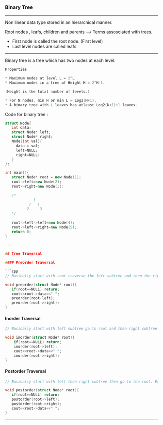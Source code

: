 ### Binary Tree

---

Non linear data type stored in an hierarchical manner.

Root nodes , leafs, children and parents --> Terms assosciated with trees.

- First node is called the root node. (First level)
- Last level nodes are called leafs.


---

Binary tree is a tree which has two nodes at each level.

```cpp
Properties

* Maximum nodes at level L = 2^L
* Maximum nodes in a tree of Height H = 2^H-1.

(Height is the total number of levels.)

* For N nodes, min H or min L = Log2(N+1).
* A binary tree with L leaves has atleast Log2(N+1)+1 leaves.
```

Code for binary tree : 

```cpp
struct Node{
   int data;
   struct Node* left;
   struct Node* right;
   Node(int val){
     data = val;
     left=NULL;
     right=NULL:
   }
};

int main(){
   struct Node* root = new Node(1);
   root->left=new Node(2);
   root->right=new Node(3):
   
   /*  
             1
           /   \
          2     3
   */
   
   root->left->left=new Node(4);
   root->left->right=new Node(5);
   return 0;
}

---

## Tree Traversal

#### Preorder Traversal

```cpp
// Basically start with root traverse the left subtree and then the right subtree. Example -> 1,2,3,4,5,6,7

void preorder(struct Node* root){
   if(root==NULL) return;
   cout<<root->data<<" ";
   preorder(root-left);
   preorder(root->right);
}
```

#### Inorder Traversal 

```cpp
// Basically start with left subtree go to root and then right subtree is traversed. Example -> 3,2,4,1,6,5,7 for a binary tree with 7 natural numbers of height 3.

void inorder(struct Node* root){
    if(root==NULL) return;
    inorder(root->left);
    cout<<root->data<<" ";
    inorder(root->right);
}
```

#### Postorder Traversal

```cpp
// Basically start with left then right subtree then go to the root. Example -> 3,4,2,1,6,7,5

void postorder(struct Node* root){
   if(root==NULL) return;
   postorder(root->left);
   postorder(root->right);
   cout<<root->data<<" ";
}
```

---
